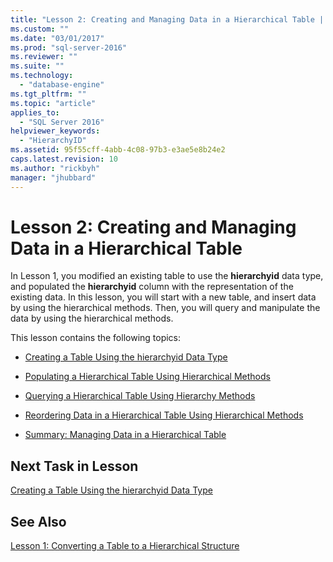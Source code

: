 ```yaml
---
title: "Lesson 2: Creating and Managing Data in a Hierarchical Table | Microsoft Docs"
ms.custom: ""
ms.date: "03/01/2017"
ms.prod: "sql-server-2016"
ms.reviewer: ""
ms.suite: ""
ms.technology: 
  - "database-engine"
ms.tgt_pltfrm: ""
ms.topic: "article"
applies_to: 
  - "SQL Server 2016"
helpviewer_keywords: 
  - "HierarchyID"
ms.assetid: 95f55cff-4abb-4c08-97b3-e3ae5e8b24e2
caps.latest.revision: 10
ms.author: "rickbyh"
manager: "jhubbard"
---
```

# Lesson 2: Creating and Managing Data in a Hierarchical Table
In Lesson 1, you modified an existing table to use the **hierarchyid** data type, and populated the **hierarchyid** column with the representation of the existing data. In this lesson, you will start with a new table, and insert data by using the hierarchical methods. Then, you will query and manipulate the data by using the hierarchical methods.  
  
This lesson contains the following topics:  
  
-   [Creating a Table Using the hierarchyid Data Type](../../../relational-databases/data-types/tutorials/lesson-2-1-creating-a-table-using-the-hierarchyid-data-type.md)  
  
-   [Populating a Hierarchical Table Using Hierarchical Methods](../../../relational-databases/data-types/tutorials/lesson-2-2-populating-a-hierarchical-table-using-hierarchical-methods.md)  
  
-   [Querying a Hierarchical Table Using Hierarchy Methods](../../../relational-databases/data-types/tutorials/lesson-2-3-querying-a-hierarchical-table-using-hierarchy-methods.md)  
  
-   [Reordering Data in a Hierarchical Table Using Hierarchical Methods](../../../relational-databases/data-types/tutorials/lesson-2-4-reordering-data-in-a-hierarchical-table-using-hierarchical-methods.md)  
  
-   [Summary: Managing Data in a Hierarchical Table](../../../relational-databases/data-types/tutorials/lesson-2-5-summary-managing-data-in-a-hierarchical-table.md)  
  
## Next Task in Lesson  
[Creating a Table Using the hierarchyid Data Type](../../../relational-databases/data-types/tutorials/lesson-2-1-creating-a-table-using-the-hierarchyid-data-type.md)  
  
## See Also  
[Lesson 1: Converting a Table to a Hierarchical Structure](../../../relational-databases/data-types/tutorials/lesson-1-converting-a-table-to-a-hierarchical-structure.md)  
  
  
  

